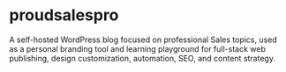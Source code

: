 # proudsalespro
A self-hosted WordPress blog focused on professional Sales topics, used as a personal branding tool and learning playground for full-stack web publishing, design customization, automation, SEO, and content strategy.
